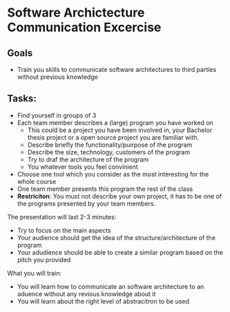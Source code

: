 # Software Archictecture Communication Excercise 

## Goals
* Train you skills to communicate software architectures to third parties without previous knowledge 

## Tasks:
* Find yourself in groups of 3 
* Each team member describes a (large) program you have worked on 
    * This could be a project you have been involved in, your Bachelor thesis project or a open source project you are familiar with.
    * Describe briefly the functionality/puirpose of the program 
    * Describe the size, technology, customers of the program 
    * Try to draf the architecture of the program
    * You whatever tools you feel convinient 
* Choose one tool which you consider as the most interesting for the whole course 
* One team member presents this program the rest of the class
* **Restriciton**: You must not describe your own project, it has to be one of the programs presented by your team members. 

The presentation will last 2-3 minutes: 
* Try to focus on the main aspects 
* Your audience should get the idea of the structure/architecture of the program 
* Your adudience should be able to create a similar program based on the pitch you provided

What you will train: 
* You will learn how to communicate an software architecture to an aduence without any revious knowledge about it 
* You will learn about the right level of abstracitron to be used 
